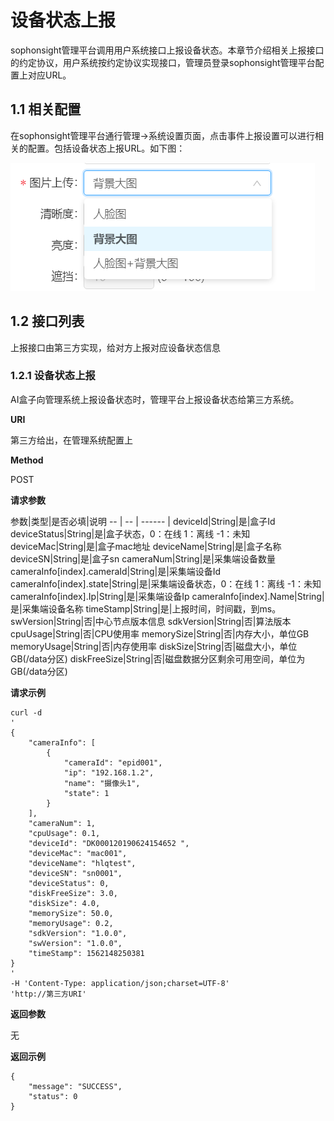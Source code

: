 # 设备状态上报 #

sophonsight管理平台调用用户系统接口上报设备状态。本章节介绍相关上报接口的约定协议，用户系统按约定协议实现接口，管理员登录sophonsight管理平台配置上对应URL。

## 1.1 相关配置 ##

在sophonsight管理平台通行管理->系统设置页面，点击事件上报设置可以进行相关的配置。包括设备状态上报URL。如下图：

![](../../../../../../imgs/1602832162098.png)

## 1.2 接口列表 ##

上报接口由第三方实现，给对方上报对应设备状态信息

### 1.2.1 设备状态上报 ###

AI盒子向管理系统上报设备状态时，管理平台上报设备状态给第三方系统。

**URI**

第三方给出，在管理系统配置上

**Method**

POST

**请求参数**

参数|类型|是否必填|说明
--  | -- | ------ |
deviceId|String|是|盒子Id
deviceStatus|String|是|盒子状态，0：在线 1：离线 -1：未知
deviceMac|String|是|盒子mac地址
deviceName|String|是|盒子名称
deviceSN|String|是|盒子sn
cameraNum|String|是|采集端设备数量
cameraInfo[index].cameraId|String|是|采集端设备Id
cameraInfo[index].state|String|是|采集端设备状态，0：在线 1：离线 -1：未知
cameraInfo[index].Ip|String|是|采集端设备Ip
cameraInfo[index].Name|String|是|采集端设备名称
timeStamp|String|是|上报时间，时间戳，到ms。
swVersion|String|否|中心节点版本信息
sdkVersion|String|否|算法版本
cpuUsage|String|否|CPU使用率
memorySize|String|否|内存大小，单位GB
memoryUsage|String|否|内存使用率
diskSize|String|否|磁盘大小，单位GB(/data分区)
diskFreeSize|String|否|磁盘数据分区剩余可用空间，单位为GB(/data分区)

**请求示例**

    curl -d 
    '
    {
  		"cameraInfo": [
    		{
      			"cameraId": "epid001",
      			"ip": "192.168.1.2",
      			"name": "摄像头1",
      			"state": 1
    		}
  		],
  		"cameraNum": 1,
  		"cpuUsage": 0.1,
  		"deviceId": "DK000120190624154652 ",
  		"deviceMac": "mac001",
  		"deviceName": "hlqtest",
  		"deviceSN": "sn0001",
  		"deviceStatus": 0,
  		"diskFreeSize": 3.0,
  		"diskSize": 4.0,
  		"memorySize": 50.0,
  		"memoryUsage": 0.2,
  		"sdkVersion": "1.0.0",
  		"swVersion": "1.0.0",
  		"timeStamp": 1562148250381
	}
    '
    -H 'Content-Type: application/json;charset=UTF-8'
    'http://第三方URI'

**返回参数**

无

**返回示例**

    {     
    	"message": "SUCCESS",
    	"status": 0
    }
